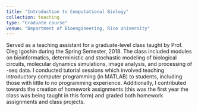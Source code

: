 ```yaml
---
title: "Introduction to Computational Biology"
collection: teaching
type: "Graduate course"
venue: "Department of Bioengineering, Rice University"
---
```


Served as a teaching assistant for a graduate-level class taught by Prof. Oleg Igoshin during the Spring Semester, 2018. The class included modules on bioinformatics, deterministic and stochastic modeling of biological circuits, molecular dynamics simulations, image analysis, and processing of -seq data. I conducted tutorial sessions which involved teaching introductory computer programming (in MATLAB) to students, including those with little to no programming experience. Additionally, I contributed towards the creation of homework assignments (this was the first year the class was being taught in this form) and graded both homework assignments and class projects.
